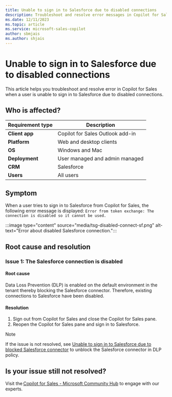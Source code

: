 ```yaml
---
title: Unable to sign in to Salesforce due to disabled connections
description: Troubleshoot and resolve error messages in Copilot for Sales when a user is unable to sign in to Salesforce due to disabled connections.
ms.date: 12/11/2023
ms.topic: article
ms.service: microsoft-sales-copilot
author: sbmjais
ms.author: shjais
---
```


# Unable to sign in to Salesforce due to disabled connections

This article helps you troubleshoot and resolve error in Copilot for Sales when a user is unable to sign in to Salesforce due to disabled connections.

## Who is affected?

| Requirement type |Description  |
|---------|---------|
|**Client app**     |  Copilot for Sales Outlook add-in        |
|**Platform**     | Web and desktop clients         |
|**OS**     | Windows and Mac         |
|**Deployment**     | User managed and admin managed       |
|**CRM**     | Salesforce        |
|**Users**     | All users  |

## Symptom

When a user tries to sign in to Salesforce from Copilot for Sales, the following error message is displayed: `Error from token exchange: The connection is disabled so it cannot be used.`

:::image type="content" source="media/tsg-disabled-connect-sf.png" alt-text="Error about disabled Salesforce connection.":::

## Root cause and resolution

### Issue 1: The Salesforce connection is disabled

#### Root cause

Data Loss Prevention (DLP) is enabled on the default environment in the tenant thereby blocking the Salesforce connector. Therefore, existing connections to Salesforce have been disabled.

#### Resolution

1. Sign out from Copilot for Sales and close the Copilot for Sales pane.
1. Reopen the Copilot for Sales pane and sign in to Salesforce.

> [!NOTE]
> If the issue is not resolved, see [Unable to sign in to Salesforce due to blocked Salesforce connector](tsg-blocked-connector-sf.md) to unblock the Salesforce connector in DLP policy.

## Is your issue still not resolved?

Visit the [Copilot for Sales - Microsoft Community Hub](https://techcommunity.microsoft.com/t5/viva-sales/bd-p/VivaSales) to engage with our experts.